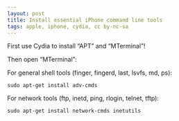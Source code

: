 ```yaml
---
layout: post
title: Install essential iPhone command line tools
tags: apple, iphone, cydia, cc by-nc-sa
---
```


First use Cydia to install “APT” and “MTerminal”!

Then open “MTerminal”:

For general shell tools (finger, fingerd, last, lsvfs, md, ps):

```
sudo apt-get install adv-cmds
```

For network tools (ftp, inetd, ping, rlogin, telnet, tftp):

```
sudo apt-get install network-cmds inetutils
```
